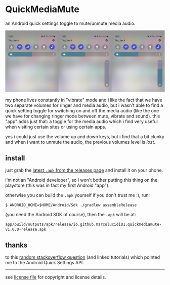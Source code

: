 QuickMediaMute
==============

an Android quick settings toggle to mute/unmute media audio.

![quickmediamute](quickmediamute.png)

my phone lives constantly in "vibrate" mode and i like the fact that we have two
separate volumes for ringer and media audio, but i wasn't able to find a quick
setting toggle for switching on and off the media audio (like the one we have
for changing ringer mode between mute, vibrate and sound). this "app" adds just
that: a toggle for the media audio which i find very useful when visiting
certain sites or using certain apps.

yes i could just use the volume up and down keys, but i find that a bit clunky
and when i want to unmute the audio, the previous volumes level is *lost*.

install
-------

just grab the [latest `.apk` from the releases page][20] and install it on your
phone.

i'm not an "Android developer", so i won't bother putting this thing on the
playstore (this was in fact my first Android "app").

otherwise you can build the `.apk` yourself if you don't trust me :), run:

    $ ANDROID_HOME=$HOME/Android/Sdk ./gradlew assembleRelease

(you need the Android SDK of course), then the `.apk` will be at:

    app/build/outputs/apk/release/io.github.marcolucidi01.quickmediamute-v1.0.0-release.apk

[20]: https://github.com/MarcoLucidi01/QuickMediaMute/releases/latest

thanks
------

to this [random stackoverflow question][30] (and linked tutorials) which pointed
me to the Android Quick Settings API.

[30]: https://stackoverflow.com/questions/66367393/android-how-to-add-a-toggle-button-in-the-notification-panel-the-place-wh

---

see [license file][40] for copyright and license details.

[40]: license
